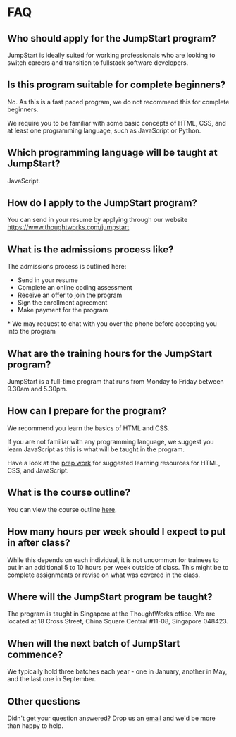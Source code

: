 # FAQ

## Who should apply for the JumpStart program?

JumpStart is ideally suited for working professionals who are looking to switch careers and transition to fullstack software developers.

## Is this program suitable for complete beginners?

No. As this is a fast paced program, we do not recommend this for complete beginners.

We require you to be familiar with some basic concepts of HTML, CSS, and at least one programming language, such as JavaScript or Python.

## Which programming language will be taught at JumpStart?

JavaScript.

## How do I apply to the JumpStart program?

You can send in your resume by applying through our website https://www.thoughtworks.com/jumpstart

## What is the admissions process like?

The admissions process is outlined here:

- Send in your resume
- Complete an online coding assessment
- Receive an offer to join the program
- Sign the enrollment agreement
- Make payment for the program

\* We may request to chat with you over the phone before accepting you into the program

## What are the training hours for the JumpStart program?

JumpStart is a full-time program that runs from Monday to Friday between 9.30am and 5.30pm.

## How can I prepare for the program?

We recommend you learn the basics of HTML and CSS.

If you are not familiar with any programming language, we suggest you learn JavaScript as this is what will be taught in the program.

Have a look at the [prep work](prep-work.md) for suggested learning resources for HTML, CSS, and JavaScript.

## What is the course outline?

You can view the course outline [here](outline.md).

## How many hours per week should I expect to put in after class?

While this depends on each individual, it is not uncommon for trainees to put in an additional 5 to 10 hours per week outside of class. This might be to complete assignments or revise on what was covered in the class.

## Where will the JumpStart program be taught?

The program is taught in Singapore at the ThoughtWorks office. We are located at 18 Cross Street, China Square Central \#11-08, Singapore 048423.

## When will the next batch of JumpStart commence?

We typically hold three batches each year - one in January, another in May, and the last one in September.

## Other questions

Didn't get your question answered? Drop us an [email](mailto:jumpstart@thoughtworks.com) and we'd be more than happy to help.

